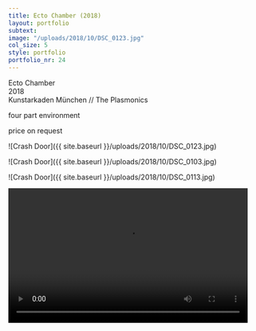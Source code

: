 ```yaml
---
title: Ecto Chamber (2018)
layout: portfolio
subtext: 
image: "/uploads/2018/10/DSC_0123.jpg"
col_size: 5
style: portfolio
portfolio_nr: 24
---
```


Ecto Chamber  
2018  
Kunstarkaden München // The Plasmonics

four part environment

price on request

![Crash Door]({{ site.baseurl }}/uploads/2018/10/DSC_0123.jpg)

![Crash Door]({{ site.baseurl }}/uploads/2018/10/DSC_0103.jpg)

![Crash Door]({{ site.baseurl }}/uploads/2018/10/DSC_0113.jpg)

<div style="width: 480px;" class="wp-video"><video class="wp-video-shortcode" id="video-1025-1" width="480" height="270" preload="metadata" controls="controls"><source type="video/mp4" src="/uploads/2018/10/plasmonics2.m4v?_=1">[/uploads/2018/10/plasmonics2.m4v]({{ site.baseurl }}/uploads/2018/10/plasmonics2.m4v)</video></div>